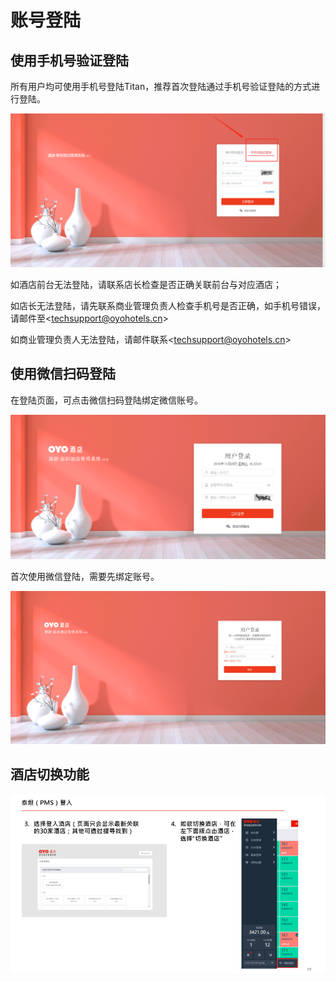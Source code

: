 # 账号登陆

## 使用手机号验证登陆

所有用户均可使用手机号登陆Titan，推荐首次登陆通过手机号验证登陆的方式进行登陆。

![](../.gitbook/assets/image%20%28433%29.png)

  
如酒店前台无法登陆，请联系店长检查是否正确关联前台与对应酒店；

如店长无法登陆，请先联系商业管理负责人检查手机号是否正确，如手机号错误，请邮件至&lt;techsupport@oyohotels.cn&gt;

如商业管理负责人无法登陆，请邮件联系&lt;techsupport@oyohotels.cn&gt;

## 使用微信扫码登陆

在登陆页面，可点击微信扫码登陆绑定微信账号。

![&#x70B9;&#x51FB;&#x5FAE;&#x4FE1;&#x626B;&#x7801;&#x767B;&#x9646;](../.gitbook/assets/image%20%28126%29.png)

首次使用微信登陆，需要先绑定账号。

![&#x9996;&#x6B21;&#x4F7F;&#x7528;&#x5FAE;&#x4FE1;&#x767B;&#x9646;&#xFF0C;&#x5728;&#x7ED1;&#x5B9A;&#x8D26;&#x53F7;&#x9875;&#x9762;&#x8F93;&#x5165;&#x624B;&#x673A;&#x53F7;&#x4E0E;&#x5BC6;&#x7801;&#xFF0C;&#x7ED1;&#x5B9A;&#x5FAE;&#x4FE1;&#x8D26;&#x53F7;](../.gitbook/assets/image%20%28368%29.png)

## 酒店切换功能

![](../.gitbook/assets/image%20%2855%29.png)



